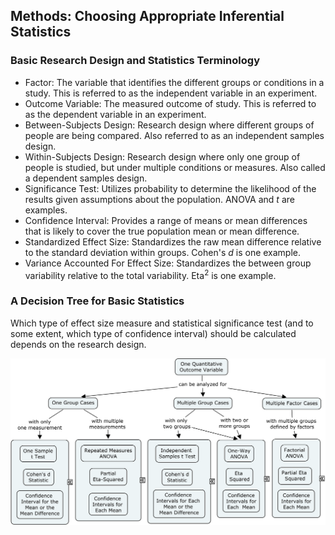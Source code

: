 ## Methods: Choosing Appropriate Inferential Statistics

### Basic Research Design and Statistics Terminology

- Factor: The variable that identifies the different groups or conditions in a study. This is referred to as the independent variable in an experiment.
- Outcome Variable: The measured outcome of study. This is referred to as the dependent variable in an experiment. 
- Between-Subjects Design: Research design where different groups of people are being compared. Also referred to as an independent samples design.
- Within-Subjects Design: Research design where only one group of people is studied, but under multiple conditions or measures. Also called a dependent samples design.
- Significance Test: Utilizes probability to determine the likelihood of the results given assumptions about the population. ANOVA and *t* are examples.
- Confidence Interval: Provides a range of means or mean differences that is likely to cover the true population mean or mean difference. 
- Standardized Effect Size: Standardizes the raw mean difference relative to the standard deviation within groups. Cohen&#39;s *d* is one example.
- Variance Accounted For Effect Size: Standardizes the between group variability relative to the total variability. Eta<sup>2</sup> is one example.

### A Decision Tree for Basic Statistics

Which type of effect size measure and statistical significance test (and to some extent, which type of confidence interval) should be calculated depends on the research design.

<p align="center"><kbd><img src="image1.png"></kbd></p>

